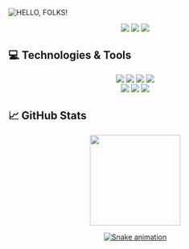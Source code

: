 ![HELLO, FOLKS!](https://user-images.githubusercontent.com/90114136/174391661-6640dff1-c6a9-4e5a-b26c-b00ab338a130.gif)
 
 <div align="center"> 
  
 <a href="mailto: wandermassuci@outlook.com" target="_blank"><img src="https://img.shields.io/badge/Microsoft_Outlook-0078D4?style=for-the-badge&logo=microsoft-outlook&logoColor=white" target="_blank"></a> 
  <a href = "mailto: wandermassucisilva14@gmail.com"><img src="https://img.shields.io/badge/-Gmail-%23333?style=for-the-badge&logo=gmail&logoColor=white" target="_blank"></a>
  <a href="https://www.linkedin.com/in/wander-massuci-b853ab18a/" target="_blank"><img src="https://img.shields.io/badge/-LinkedIn-%230077B5?style=for-the-badge&logo=linkedin&logoColor=white" target="_blank"></a> 
 
</div>


## 💻 Technologies & Tools

<div align="center"> 
  
 <img src="https://img.shields.io/badge/HTML5-E34F26?style=for-the-badge&logo=html5&logoColor=white">
 <img src="https://img.shields.io/badge/CSS3-1572B6?style=for-the-badge&logo=css3&logoColor=white">
 <img src="https://img.shields.io/badge/Bootstrap-563D7C?style=for-the-badge&logo=bootstrap&logoColor=white">
 <img src="https://img.shields.io/badge/JavaScript-F7DF1E?style=for-the-badge&logo=javascript&logoColor=black">
 
</div>

<div align="center"> 
  
 <img src="https://img.shields.io/badge/sublime_text-%23575757.svg?&style=for-the-badge&logo=sublime-text&logoColor=important">
 <img src="https://img.shields.io/badge/Visual_Studio_Code-0078D4?style=for-the-badge&logo=visual%20studio%20code&logoColor=white">
 <img src="https://img.shields.io/badge/GIT-E44C30?style=for-the-badge&logo=git&logoColor=white">
 
</div>

## 📈 GitHub Stats

 <div align="center">
    <a href="https://github.com/WMassuci">
    <img height="180em" src="https://github-readme-stats.vercel.app/api/top-langs/?username=WMassuci&layout=compact&langs_count=7&theme=dracula">
 

  
 ![Snake animation](https://github.com/WMassuci/WMassuci/blob/output/github-contribution-grid-snake.svg)

  
 </div>
  
